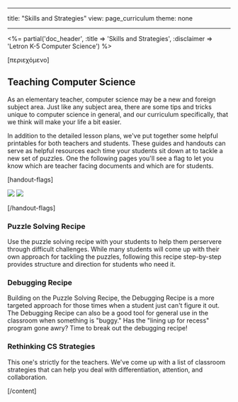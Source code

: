 * * *

title: "Skills and Strategies" view: page_curriculum theme: none

* * *

<%= partial('doc_header', :title => 'Skills and Strategies', :disclaimer => 'Letron K-5 Computer Science') %>

[περιεχόμενο]

## Teaching Computer Science

As an elementary teacher, computer science may be a new and foreign subject area. Just like any subject area, there are some tips and tricks unique to computer science in general, and our curriculum specifically, that we think will make your life a bit easier.

In addition to the detailed lesson plans, we've put together some helpful printables for both teachers and students. These guides and handouts can serve as helpful resources each time your students sit down at to tackle a new set of puzzles. One the following pages you'll see a flag to let you know which are teacher facing documents and which are for students.

[handout-flags]

![](guide.png) ![](handout.png)

[/handout-flags]

### Puzzle Solving Recipe

Use the puzzle solving recipe with your students to help them perservere through difficult challenges. While many students will come up with their own approach for tackling the puzzles, following this recipe step-by-step provides structure and direction for students who need it.

### Debugging Recipe

Building on the Puzzle Solving Recipe, the Debugging Recipe is a more targeted approach for those times when a student just can't figure it out. The Debugging Recipe can also be a good tool for general use in the classroom when something is "buggy." Has the "lining up for recess" program gone awry? Time to break out the debugging recipe!

### Rethinking CS Strategies

This one's strictly for the teachers. We've come up with a list of classroom strategies that can help you deal with differentiation, attention, and collaboration.

[/content]

<link rel="stylesheet" type="text/css" href="morestyle.css" />